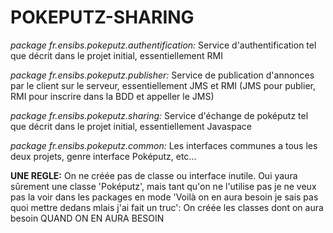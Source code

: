# POKEPUTZ-SHARING

*package fr.ensibs.pokeputz.authentification:* Service d'authentification tel que décrit dans le projet initial, essentiellement RMI


*package fr.ensibs.pokeputz.publisher:* Service de publication d'annonces par le client sur le serveur, essentiellement JMS et RMI (JMS pour publier, RMI pour inscrire dans la BDD et appeller le JMS)


*package fr.ensibs.pokeputz.sharing:* Service d'échange de poképutz tel que décrit dans le projet initial, essentiellement Javaspace


*package fr.ensibs.pokeputz.common:* Les interfaces communes a tous les deux projets, genre interface Poképutz, etc...


**UNE REGLE:** On ne créée pas de classe ou interface inutile. Oui yaura sûrement une classe 'Poképutz', mais tant qu'on ne l'utilise pas je ne veux pas la voir dans les packages en mode 'Voilà on en aura besoin je sais pas quoi mettre dedans mlais j'ai fait un truc': On créée les classes dont on aura besoin QUAND ON EN AURA BESOIN
